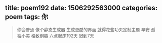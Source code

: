 title: poem192
date: 1506292563000
categories: poem
tags: 你
---
> 你会普通
像个静态生成器
生成更酷的界面
就得花些功夫定制主题
早安
孤独小美
格致别趣
六点起床192天 迟到7天
